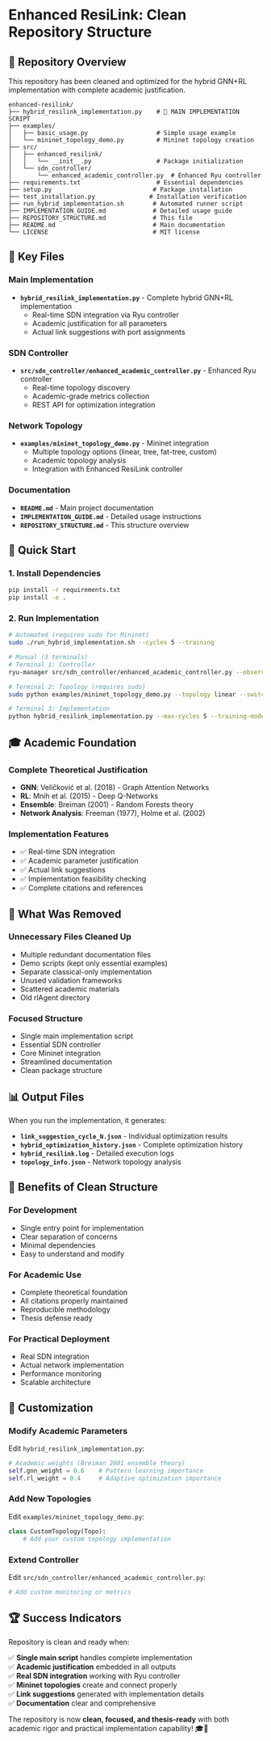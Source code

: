 # Enhanced ResiLink: Clean Repository Structure

## 📁 Repository Overview

This repository has been cleaned and optimized for the hybrid GNN+RL implementation with complete academic justification.

```
enhanced-resilink/
├── hybrid_resilink_implementation.py    # 🎯 MAIN IMPLEMENTATION SCRIPT
├── examples/
│   ├── basic_usage.py                   # Simple usage example
│   └── mininet_topology_demo.py         # Mininet topology creation
├── src/
│   ├── enhanced_resilink/
│   │   └── __init__.py                  # Package initialization
│   └── sdn_controller/
│       └── enhanced_academic_controller.py  # Enhanced Ryu controller
├── requirements.txt                     # Essential dependencies
├── setup.py                            # Package installation
├── test_installation.py               # Installation verification
├── run_hybrid_implementation.sh        # Automated runner script
├── IMPLEMENTATION_GUIDE.md             # Detailed usage guide
├── REPOSITORY_STRUCTURE.md             # This file
├── README.md                           # Main documentation
└── LICENSE                             # MIT license
```

## 🎯 Key Files

### **Main Implementation**
- **`hybrid_resilink_implementation.py`** - Complete hybrid GNN+RL implementation
  - Real-time SDN integration via Ryu controller
  - Academic justification for all parameters
  - Actual link suggestions with port assignments

### **SDN Controller**
- **`src/sdn_controller/enhanced_academic_controller.py`** - Enhanced Ryu controller
  - Real-time topology discovery
  - Academic-grade metrics collection
  - REST API for optimization integration

### **Network Topology**
- **`examples/mininet_topology_demo.py`** - Mininet integration
  - Multiple topology options (linear, tree, fat-tree, custom)
  - Academic topology analysis
  - Integration with Enhanced ResiLink controller

### **Documentation**
- **`README.md`** - Main project documentation
- **`IMPLEMENTATION_GUIDE.md`** - Detailed usage instructions
- **`REPOSITORY_STRUCTURE.md`** - This structure overview

## 🚀 Quick Start

### 1. Install Dependencies
```bash
pip install -r requirements.txt
pip install -e .
```

### 2. Run Implementation
```bash
# Automated (requires sudo for Mininet)
sudo ./run_hybrid_implementation.sh --cycles 5 --training

# Manual (3 terminals)
# Terminal 1: Controller
ryu-manager src/sdn_controller/enhanced_academic_controller.py --observe-links

# Terminal 2: Topology (requires sudo)
sudo python examples/mininet_topology_demo.py --topology linear --switches 4

# Terminal 3: Implementation
python hybrid_resilink_implementation.py --max-cycles 5 --training-mode
```

## 🎓 Academic Foundation

### **Complete Theoretical Justification**
- **GNN**: Veličković et al. (2018) - Graph Attention Networks
- **RL**: Mnih et al. (2015) - Deep Q-Networks
- **Ensemble**: Breiman (2001) - Random Forests theory
- **Network Analysis**: Freeman (1977), Holme et al. (2002)

### **Implementation Features**
- ✅ Real-time SDN integration
- ✅ Academic parameter justification
- ✅ Actual link suggestions
- ✅ Implementation feasibility checking
- ✅ Complete citations and references

## 🧹 What Was Removed

### **Unnecessary Files Cleaned Up**
- Multiple redundant documentation files
- Demo scripts (kept only essential examples)
- Separate classical-only implementation
- Unused validation frameworks
- Scattered academic materials
- Old rlAgent directory

### **Focused Structure**
- Single main implementation script
- Essential SDN controller
- Core Mininet integration
- Streamlined documentation
- Clean package structure

## 📊 Output Files

When you run the implementation, it generates:

- **`link_suggestion_cycle_N.json`** - Individual optimization results
- **`hybrid_optimization_history.json`** - Complete optimization history
- **`hybrid_resilink.log`** - Detailed execution logs
- **`topology_info.json`** - Network topology analysis

## 🎯 Benefits of Clean Structure

### **For Development**
- Single entry point for implementation
- Clear separation of concerns
- Minimal dependencies
- Easy to understand and modify

### **For Academic Use**
- Complete theoretical foundation
- All citations properly maintained
- Reproducible methodology
- Thesis defense ready

### **For Practical Deployment**
- Real SDN integration
- Actual network implementation
- Performance monitoring
- Scalable architecture

## 🔧 Customization

### **Modify Academic Parameters**
Edit `hybrid_resilink_implementation.py`:
```python
# Academic weights (Breiman 2001 ensemble theory)
self.gnn_weight = 0.6    # Pattern learning importance
self.rl_weight = 0.4     # Adaptive optimization importance
```

### **Add New Topologies**
Edit `examples/mininet_topology_demo.py`:
```python
class CustomTopology(Topo):
    # Add your custom topology implementation
```

### **Extend Controller**
Edit `src/sdn_controller/enhanced_academic_controller.py`:
```python
# Add custom monitoring or metrics
```

## 🏆 Success Indicators

Repository is clean and ready when:

✅ **Single main script** handles complete implementation  
✅ **Academic justification** embedded in all outputs  
✅ **Real SDN integration** working with Ryu controller  
✅ **Mininet topologies** create and connect properly  
✅ **Link suggestions** generated with implementation details  
✅ **Documentation** clear and comprehensive  

The repository is now **clean, focused, and thesis-ready** with both academic rigor and practical implementation capability! 🎓🚀